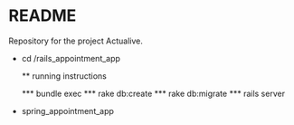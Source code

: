 # README

Repository for the project Actualive.


* cd /rails_appointment_app

  ** running instructions

    *** bundle exec 
    *** rake db:create
    *** rake db:migrate
    *** rails server

* spring_appointment_app